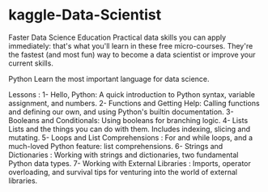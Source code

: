 # kaggle-Data-Scientist
Faster Data Science Education Practical data skills you can apply immediately: that's what you'll learn in these free micro-courses.
They're the fastest (and most fun) way to become a data scientist or improve your current skills.

Python
Learn the most important language for data science.

Lessons :
1- Hello, Python:
A quick introduction to Python syntax, variable assignment, and numbers.
2- Functions and Getting Help:
Calling functions and defining our own, and using Python's builtin documentation.
3- Booleans and Conditionals:
Using booleans for branching logic.
4- Lists
Lists and the things you can do with them. Includes indexing, slicing and mutating.
5- Loops and List Comprehensions :
For and while loops, and a much-loved Python feature: list comprehensions.
6- Strings and Dictionaries :
Working with strings and dictionaries, two fundamental Python data types.
7- Working with External Libraries :
Imports, operator overloading, and survival tips for venturing into the world of external libraries.
